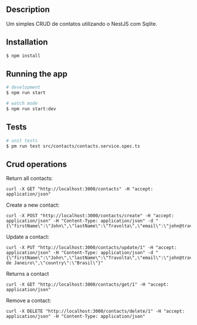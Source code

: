 
## Description

Um simples CRUD de contatos utilizando o NestJS com Sqlite.

## Installation

```bash
$ npm install
```

## Running the app

```bash
# development
$ npm run start

# watch mode
$ npm run start:dev
```

## Tests

```bash
# unit tests
$ pm run test src/contacts/contacts.service.spec.ts
```

## Crud operations


Return all contacts:
```
curl -X GET "http://localhost:3000/contacts" -H "accept: application/json"
```

Create a new contact:
```
curl -X POST "http://localhost:3000/contacts/create" -H "accept: application/json" -H "Content-Type: application/json" -d "{\"firstName\":\"John\",\"lastName\":\"Travolta\",\"email\":\"john@travolta.com\",\"phone\":\"47999999999\",\"city\":\"Joinville\",\"country\":\"Brasil\"}"
```

Update a contact:
```
curl -X PUT "http://localhost:3000/contacts/update/1" -H "accept: application/json" -H "Content-Type: application/json" -d "{\"firstName\":\"John\",\"lastName\":\"Travolta\",\"email\":\"john@travolta.com\",\"phone\":\"47999999999\",\"city\":\"Rio de Janeiro\",\"country\":\"Brasil\"}"
```

Returns a contact
```
curl -X GET "http://localhost:3000/contacts/get/1" -H "accept: application/json"
```

Remove a contact:
```
curl -X DELETE "http://localhost:3000/contacts/delete/1" -H "accept: application/json" -H "Content-Type: application/json"
```
